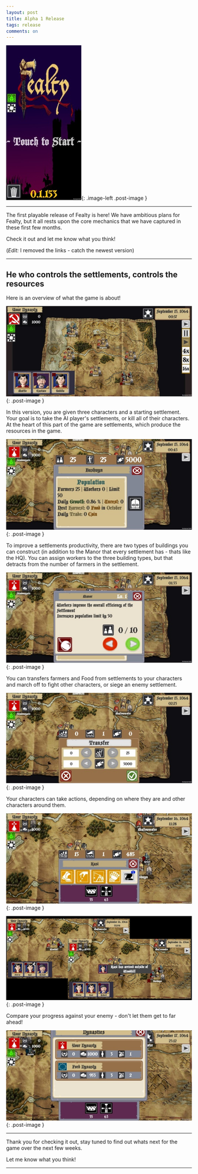 ```yaml
---
layout: post
title: Alpha 1 Release
tags: release
comments: on
---
```


![screenshot1](/public/images/posts/16MAY19/alpha1-title.jpg){: .image-left .post-image }  

---

The first playable release of Fealty is here! We have ambitious plans for Fealty, but it all rests upon the core mechanics that we have captured in these first few months.

Check it out and let me know what you think!

(*Edit:* I removed the links - catch the newest version)

---

## He who controls the settlements, controls the resources

Here is an overview of what the game is about!

![screenshot1][alpha1-zoomedout]{: .post-image }  

In this version, you are given three characters and a starting settlement. Your goal is to take the AI player's settlements, or kill all of
their characters. At the heart of this part of the game are settlements, which produce the resources in the game.

![screenshot1][alpha1-settlement]{: .post-image }  

To improve a settlements productivity, there are two types of buildings you can construct (in addition to the Manor that every settlement has - thats like the HQ). You can assign workers to the three building types, but that detracts from the number of farmers in the settlement.

![screenshot1][alpha1-building]{: .post-image }  

You can transfers farmers and Food from settlements to your characters and march off to fight other characters, or siege an enemy settlement.

![screenshot1][alpha1-transfer]{: .post-image }  

Your characters can take actions, depending on where they are and other characters around them.

![screenshot1][alpha1-character]{: .post-image }  

![screenshot1][alpha1-moving]{: .post-image }  

Compare your progress against your enemy - don't let them get to far ahead!

![screenshot1][alpha1-rankings]{: .post-image }  

---

Thank you for checking it out, stay tuned to find out whats next for the game over the next few weeks.

Let me know what you think!

---

[alpha1-zoomedout]: /public/images/posts/16MAY19/alpha1-zoomedout.jpg
[alpha1-settlement]: /public/images/posts/16MAY19/alpha1-settlement.jpg
[alpha1-building]: /public/images/posts/16MAY19/alpha1-building.jpg
[alpha1-character]: /public/images/posts/16MAY19/alpha1-character.jpg
[alpha1-transfer]: /public/images/posts/16MAY19/alpha1-transfer.jpg
[alpha1-moving]: /public/images/posts/16MAY19/alpha1-moving.jpg
[alpha1-rankings]: /public/images/posts/16MAY19/alpha1-rankings.jpg
